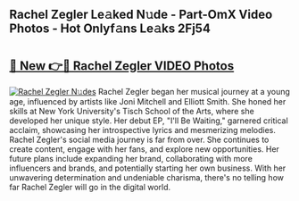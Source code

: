 ## Rachel Zegler Le𝚊ked N𝚞de - Part-OmX Video Photos - Hot Onlyf𝚊ns Le𝚊ks 2Fj54

# <h2><a href="http://ab18462.deff.icu/?id=Rachel+Zegler">🔗 New 👉🔴 Rachel Zegler VIDEO Photos</a></h2>

[![Rachel Zegler N𝚞des](https://i.imgur.com/rIISA9y.gif)](http://ab18462.deff.icu/?id=Rachel+Zegler)
Rachel Zegler began her musical journey at a young age, influenced by artists like Joni Mitchell and Elliott Smith. She honed her skills at New York University's Tisch School of the Arts, where she developed her unique style. Her debut EP, "I'll Be Waiting," garnered critical acclaim, showcasing her introspective lyrics and mesmerizing melodies. Rachel Zegler's social media journey is far from over. She continues to create content, engage with her fans, and explore new opportunities. Her future plans include expanding her brand, collaborating with more influencers and brands, and potentially starting her own business. With her unwavering determination and undeniable charisma, there's no telling how far Rachel Zegler will go in the digital world.
